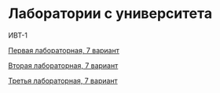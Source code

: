 # Лаборатории с университета

ИВТ-1

[Первая лабораторная, 7 вариант](https://github.com/DoktorRoka/UniverSityLabs/tree/master/FirstLabIVT7)

[Вторая лабораторная, 7 вариант](https://github.com/DoktorRoka/UniversityLabs/tree/master/SecondLabIVT7)

[Третья лабораторная, 7 вариант](https://github.com/DoktorRoka/UniversityLabs/tree/master/ThirdLabIVT7)
